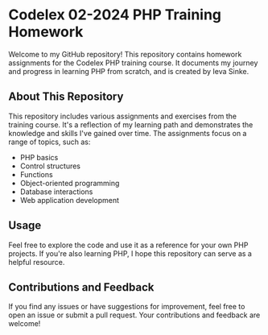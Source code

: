 # Codelex 02-2024 PHP Training Homework

Welcome to my GitHub repository! This repository contains homework assignments for the Codelex PHP training course. It documents my journey and progress in learning PHP from scratch, and is created by Ieva Sinke.

## About This Repository

This repository includes various assignments and exercises from the training course. It's a reflection of my learning path and demonstrates the knowledge and skills I've gained over time. The assignments focus on a range of topics, such as:

- PHP basics
- Control structures
- Functions
- Object-oriented programming
- Database interactions
- Web application development

## Usage

Feel free to explore the code and use it as a reference for your own PHP projects. If you're also learning PHP, I hope this repository can serve as a helpful resource.

## Contributions and Feedback

If you find any issues or have suggestions for improvement, feel free to open an issue or submit a pull request. Your contributions and feedback are welcome!
